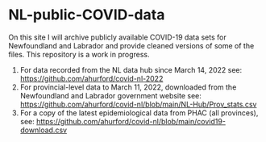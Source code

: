 # NL-public-COVID-data

On this site I will archive publicly available COVID-19 data sets for Newfoundland and Labrador and provide cleaned versions of some of the files. This repository is a work in progress.

1. For data recorded from the NL data hub since March 14, 2022 see: https://github.com/ahurford/covid-nl-2022
2. For provincial-level data to March 11, 2022, downloaded from the Newfoundland and Labrador government website see: https://github.com/ahurford/covid-nl/blob/main/NL-Hub/Prov_stats.csv
3. For a copy of the latest epidemiological data from PHAC (all provinces), see: https://github.com/ahurford/covid-nl/blob/main/covid19-download.csv
